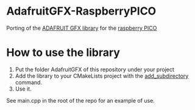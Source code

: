 # AdafruitGFX-RaspberryPICO
Porting of the [ADAFRUIT GFX library](https://github.com/adafruit/Adafruit-GFX-Library) for the [raspberry PICO](https://www.raspberrypi.org/products/raspberry-pi-pico/)

# How to use the library
1. Put the folder AdafruitGFX of this repository under your project
1. Add the library to your CMakeLists project with the [add_subdirectory](https://cmake.org/cmake/help/latest/command/add_subdirectory.html) command.
1. Use it.

See main.cpp in the root of the repo for an example of use.
